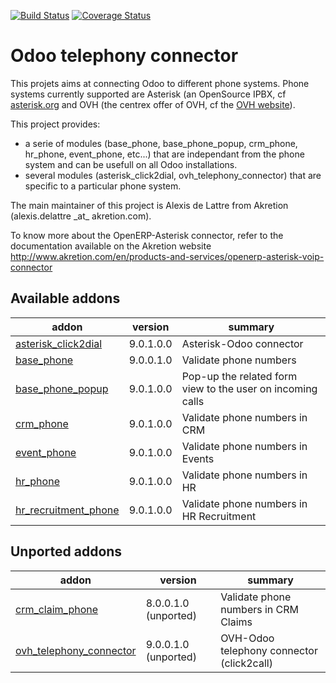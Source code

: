 [![Build Status](https://travis-ci.org/OCA/connector-telephony.svg?branch=9.0)](https://travis-ci.org/OCA/connector-telephony)
[![Coverage Status](https://coveralls.io/repos/OCA/connector-telephony/badge.png?branch=9.0)](https://coveralls.io/r/OCA/connector-telephony?branch=9.0)

# Odoo telephony connector

This projets aims at connecting Odoo to different phone systems. Phone systems currently supported are Asterisk (an OpenSource IPBX, cf [asterisk.org](http://www.asterisk.org/) and OVH (the centrex offer of OVH, cf the [OVH website](http://www.ovhtelecom.fr/telephonie/)).

This project provides:
* a serie of modules (base\_phone, base\_phone\_popup,
  crm\_phone, hr\_phone, event\_phone, etc...) that are independant from
  the phone system and can be usefull on all Odoo installations.
* several modules (asterisk\_click2dial, ovh\_telephony\_connector)
  that are specific to a particular phone system.

The main maintainer of this project is Alexis de Lattre from
Akretion (alexis.delattre \_at\_ akretion.com).

To know more about the OpenERP-Asterisk connector, refer to the documentation
 available on the Akretion website
http://www.akretion.com/en/products-and-services/openerp-asterisk-voip-connector

[//]: # (addons)

Available addons
----------------
addon | version | summary
--- | --- | ---
[asterisk_click2dial](asterisk_click2dial/) | 9.0.1.0.0 | Asterisk-Odoo connector
[base_phone](base_phone/) | 9.0.0.1.0 | Validate phone numbers
[base_phone_popup](base_phone_popup/) | 9.0.1.0.0 | Pop-up the related form view to the user on incoming calls
[crm_phone](crm_phone/) | 9.0.1.0.0 | Validate phone numbers in CRM
[event_phone](event_phone/) | 9.0.1.0.0 | Validate phone numbers in Events
[hr_phone](hr_phone/) | 9.0.1.0.0 | Validate phone numbers in HR
[hr_recruitment_phone](hr_recruitment_phone/) | 9.0.1.0.0 | Validate phone numbers in HR Recruitment


Unported addons
---------------
addon | version | summary
--- | --- | ---
[crm_claim_phone](crm_claim_phone/) | 8.0.0.1.0 (unported) | Validate phone numbers in CRM Claims
[ovh_telephony_connector](ovh_telephony_connector/) | 9.0.0.1.0 (unported) | OVH-Odoo telephony connector (click2call)

[//]: # (end addons)
